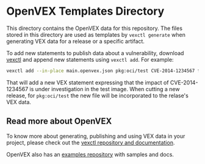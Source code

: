 # OpenVEX Templates Directory

This directory contains the OpenVEX data for this repository.
The files stored in this directory are used as templates by
`vexctl generate` when generating VEX data for a release or
a specific artifact.

To add new statements to publish data about a vulnerability,
download [vexctl](https://github.com/openvex/vexctl)
and append new statements using `vexctl add`. For example:

```bash
vexctl add --in-place main.openvex.json pkg:oci/test CVE-2014-1234567 fixed
```

That will add a new VEX statement expressing that the impact of
CVE-2014-1234567 is under investigation in the test image. When
cutting a new release, for `pkg:oci/test` the new file will be
incorporated to the relase's VEX data.

## Read more about OpenVEX

To know more about generating, publishing and using VEX data
in your project, please check out the [vexctl repository and
documentation](https://github.com/openvex/vexctl).

OpenVEX also has an [examples repository](https://github.com/openvex/examples)
with samples and docs.
